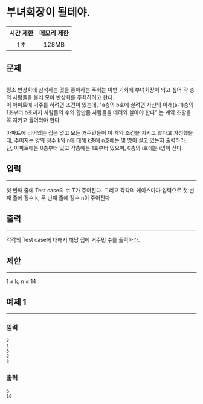 부녀회장이 될테야.
============================
|시간 제한|메모리 제한|
|:---:|:---:|
|1초|128MB|

## 문제
-------
평소 반상회에 참석하는 것을 좋아하는 주희는 이번 기회에 부녀회장이 되고 싶어 각 층의 사람들을 불러 모아 반상회를 주최하려고 한다.</br>
이 아파트에 거주를 하려면 조건이 있는데, "a층의 b호에 살려면 자신의 아래(a-1)층의 1호부터 b호까지 사람들의 수의 합만큼 사람들을 데려와 살아야 한다" 는 계약 조항을 꼭 지키고 들어와야 한다.</br>

아파트에 비어있는 집은 없고 모든 거주민들이 이 계약 조건을 지키고 왔다고 가정했을 때, 주어지는 양의 정수 k와 n에 대해 k층에 n호에는 몇 명이 살고 있는지 출력하라.</br>
단, 아파트에는 0층부터 있고 각층에는 1호부터 있으며, 0층의 i호에는 i명이 산다.</br>

## 입력
-------
첫 번째 줄에 Test case의 수 T가 주어진다. 그리고 각각의 케이스마다 입력으로 첫 번째 줄에 정수 k, 두 번째 줄에 정수 n이 주어진다</br>

## 출력
-------
각각의 Test case에 대해서 해당 집에 거주민 수를 출력하라.</br>

## 제한
-------
1 ≤ k, n ≤ 14</br>

## 예제 1
-------
### 입력
```
2
1
3
2
3
```
### 출력
```
6
10
```
